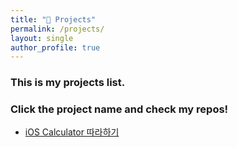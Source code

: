 ```yaml
---
title: "🚀 Projects"
permalink: /projects/
layout: single
author_profile: true
---
```


### This is my projects list.  
### Click the project name and check my repos!

* [iOS Calculator 따라하기](https://github.com/eunjios/ios-calculator)

